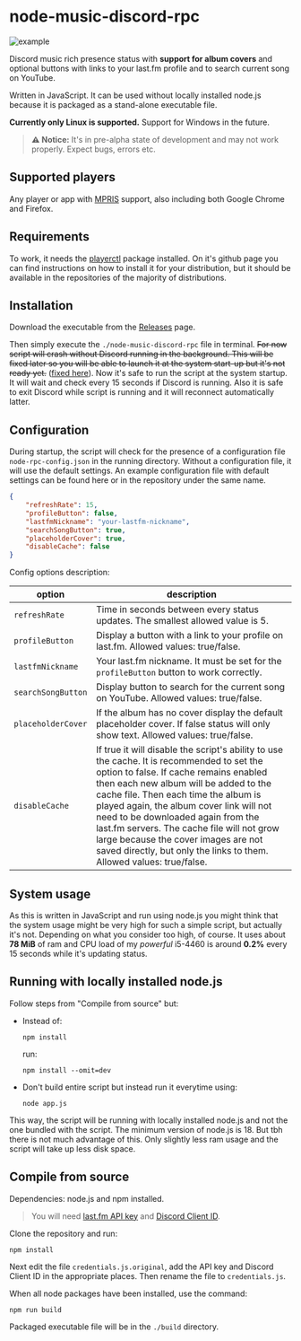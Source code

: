 # node-music-discord-rpc

![example](https://github.com/patryk-ku/node-music-discord-rpc/assets/38609910/8e664517-8841-42fa-9a1e-876fc5ee4c30)

Discord music rich presence status with **support for album covers** and optional buttons with links to your last.fm profile and to search current song on YouTube. 

Written in JavaScript. It can be used without locally installed node.js because it is packaged as a stand-alone executable file.

**Currently only Linux is supported.** Support for Windows in the future.

> **⚠️ Notice:** It's in pre-alpha state of development and may not work properly. Expect bugs, errors etc.

## Supported players

Any player or app with [MPRIS](https://wiki.archlinux.org/title/MPRIS) support, also including both Google Chrome and Firefox.

## Requirements

To work, it needs the [playerctl](https://github.com/altdesktop/playerctl) package installed. On it's github page you can find instructions on how to install it for your distribution, but it should be available in the  repositories of the majority of distributions.

## Installation

Download the executable from the [Releases](https://github.com/patryk-ku/node-music-discord-rpc/releases) page.

Then simply execute the `./node-music-discord-rpc` file in terminal. ~~For now script will crash without Discord running in the background. This will be fixed later so you will be able to launch it at the system start-up but it's not ready yet.~~ ([fixed here](https://github.com/patryk-ku/node-music-discord-rpc/commit/ace9612a5eb39008b540a7c51c0d09113dbbb115)). Now it's safe to run the script at the system startup. It will wait and check every 15 seconds if Discord is running. Also it is safe to exit Discord while script is running and it will reconnect automatically latter.

## Configuration

During startup, the script will check for the presence of a configuration file `node-rpc-config.json` in the running directory. Without a configuration file, it will use the default settings. An example configuration file with default settings can be found here or in the repository under the same name.

```json
{
    "refreshRate": 15,
    "profileButton": false,
    "lastfmNickname": "your-lastfm-nickname",
    "searchSongButton": true,
    "placeholderCover": true,
    "disableCache": false
}
```

Config options description:

| option | description |
| ----------- | ----------- |
| `refreshRate` | Time in seconds between every status updates. The smallest allowed value is 5. |
| `profileButton` | Display a button with a link to your profile on last.fm. Allowed values: true/false. |
| `lastfmNickname` | Your last.fm nickname. It must be set for the `profileButton` button to work correctly. |
| `searchSongButton` | Display button to search for the current song on YouTube. Allowed values: true/false. |
| `placeholderCover` | If the album has no cover display the default placeholder cover. If false status will only show text. Allowed values: true/false. |
| `disableCache` | If true it will disable the script's ability to use the cache. It is recommended to set the option to false. If cache remains enabled then each new album will be added to the cache file. Then each time the album is played again, the album cover link will not need to be downloaded again from the last.fm servers. The cache file will not grow large because the cover images are not saved directly, but only the links to them. Allowed values: true/false. |

## System usage

As this is written in JavaScript and run using node.js you might think that the system usage might be very high for such a simple script, but actually it's not. Depending on what you consider too high, of course. It uses about **78 MiB** of ram and CPU load of my *powerful* i5-4460 is around **0.2%** every 15 seconds while it's updating status.

## Running with locally installed node.js

Follow steps from "Compile from source" but:

- Instead of:

   ```
   npm install
   ```

   run:

   ```
   npm install --omit=dev
   ```
- Don't build entire script but instead run it everytime using:

   ```
   node app.js
   ```

This way, the script will be running with locally installed node.js and not the one bundled with the script. The minimum version of node.js is 18. But tbh there is not much advantage of this. Only slightly less ram usage and the script will take up less disk space.

## Compile from source

Dependencies: node.js and npm installed.

> You will need [last.fm API key](https://www.last.fm/api#getting-started) and [Discord Client ID](https://discord.com/developers/docs/intro).

Clone the repository and run:

```
npm install
```

Next edit the file `credentials.js.original`, add the API key and Discord Client ID in the appropriate places. Then rename the file to `credentials.js`.

When all node packages have been installed, use the command:

```
npm run build
```
Packaged executable file will be in the `./build` directory.
